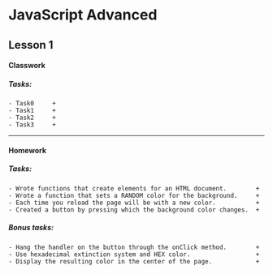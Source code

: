 # JavaScript Advanced

## Lesson 1

#### Classwork

##### Tasks:
```
- Task0     +
- Task1     +
- Task2     +
- Task3     +
```

------------------------------

#### Homework

##### Tasks:
```
- Wrote functions that create elements for an HTML document.        +
- Wrote a function that sets a RANDOM color for the background.     +
- Each time you reload the page will be with a new color.           +
- Created a button by pressing which the background color changes.  +
```

##### Bonus tasks:
```
- Hang the handler on the button through the onClick method.        +
- Use hexadecimal extinction system and HEX color.                  +
- Display the resulting color in the center of the page.            +
```
